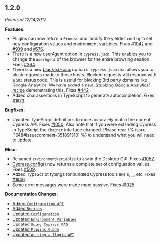 ## 1.2.0

*Released 12/14/2017*

**Features:**

- Plugins can now return a `Promise` and modify the yielded `config` to set new configuration values and environment variables. Fixes [#1042](https://github.com/cypress-io/cypress/issues/1042) and [#909](https://github.com/cypress-io/cypress/issues/909) and [#576](https://github.com/cypress-io/cypress/issues/576).
- There is a new [userAgent](/guides/references/configuration#Browser) option in `cypress.json`. This enables you to change the `userAgent` of the browser for the entire browsing session. Fixes [#364](https://github.com/cypress-io/cypress/issues/364).
- There is a new [blacklistHosts](/guides/references/configuration#Browser) option in `cypress.json` that allows you to block requests made to those hosts. Blocked requests will respond with a `503` status code. This is useful for blocking 3rd party domains like Google Analytics. We have added a [new 'Stubbing Google Analytics' recipe](/examples/examples/recipes#Stubbing-and-spying) demonstrating this. Fixes [#442](https://github.com/cypress-io/cypress/issues/442).
- Added chai assertions in TypeScript to generate autocompletion. Fixes [#1073](https://github.com/cypress-io/cypress/issues/1073).

**Bugfixes:**

- Updated TypeScript definitions to more accurately match the current Cypress API. Fixes [#1050](https://github.com/cypress-io/cypress/issues/1050). Also note that if you were extending Cypress in TypeScript the `Chainer` interface changed. Please read {% issue '1048#issuecomment-351891910' %} to understand what you will need to update.

**Misc:**

- Renamed `environmentVariables` to `env` in the Desktop GUI. Fixes [#1052](https://github.com/cypress-io/cypress/issues/1052).
- [Cypress.config()](/guides/references/configuration#Cypress-config) now returns a complete set of configuration values. Fixes [#509](https://github.com/cypress-io/cypress/issues/509).
- Added TypeScript typings for bundled Cypress tools like `$`, `_`, etc. Fixes [#1046](https://github.com/cypress-io/cypress/issues/1046).
- Some error messages were made more passive. Fixes [#1025](https://github.com/cypress-io/cypress/issues/1025).

**Documentation Changes:**

- [Added `Configuration API`](/api/plugins/configuration-api)
- [Added `Recipes`](/examples/examples/recipes)
- [Updated `Configuration`](/guides/references/configuration)
- [Updated `Environment Variables`](/guides/guides/environment-variables)
- [Updated `Using Cypress FAQ`](/faq/questions/using-cypress-faq)
- [Updated `Plugins Guide`](/guides/tooling/plugins-guide)
- [Updated `Writing a Plugin API`](/api/plugins/writing-a-plugin)


